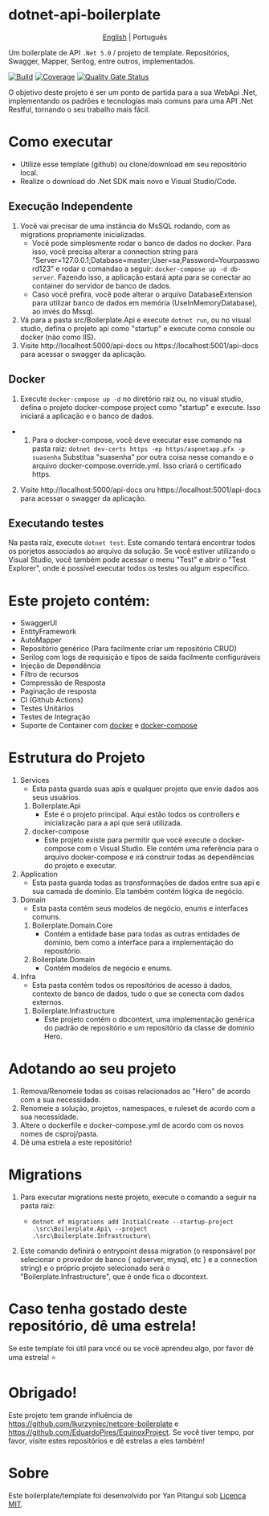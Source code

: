 # dotnet-api-boilerplate
<p align="center">
  <a href="https://github.com/yanpitangui/dotnet-api-boilerplate/tree/main/README.md">English</a> |
  <span>Português</span>
</p>

Um boilerplate de API ``.Net 5.0`` / projeto de template. Repositórios, Swagger, Mapper, Serilog, entre outros, implementados.

[![Build](https://github.com/yanpitangui/dotnet-api-boilerplate/actions/workflows/build.yml/badge.svg)](https://github.com/yanpitangui/dotnet-api-boilerplate/actions/workflows/build.yml)
[![Coverage](https://sonarcloud.io/api/project_badges/measure?project=yanpitangui_dotnet-api-boilerplate&metric=coverage)](https://sonarcloud.io/dashboard?id=yanpitangui_dotnet-api-boilerplate)
[![Quality Gate Status](https://sonarcloud.io/api/project_badges/measure?project=yanpitangui_dotnet-api-boilerplate&metric=alert_status)](https://sonarcloud.io/dashboard?id=yanpitangui_dotnet-api-boilerplate)

O objetivo deste projeto é ser um ponto de partida para a sua WebApi .Net, implementando os padrões e tecnologias mais comuns para uma API .Net Restful, tornando o seu trabalho mais fácil.

# Como executar
- Utilize esse template (github) ou clone/download em seu repositório local.
- Realize o download do .Net SDK mais novo e Visual Studio/Code.

## Execução Independente
1. Você vai precisar de uma instância do MsSQL rodando, com as migrations propriamente inicializadas.
	- Você pode simplesmente rodar o banco de dados no docker. Para isso, você precisa alterar a connection string para "Server=127.0.0.1;Database=master;User=sa;Password=Yourpassword123” e rodar o comandao a seguir: ``docker-compose up -d db-server``. Fazendo isso, a aplicação estará apta para se conectar ao container do servidor de banco de dados.
	- Caso você prefira, você pode alterar o arquivo DatabaseExtension para utilizar banco de dados em memória (UseInMemoryDatabase), ao invés do Mssql.
2. Vá para a pasta src/Boilerplate.Api e execute ``dotnet run``, ou no visual studio, defina o projeto api como "startup" e execute como console ou docker (não como IIS).
3. Visite http://localhost:5000/api-docs ou https://localhost:5001/api-docs para acessar o swagger da aplicação.

## Docker
1. Execute ``docker-compose up -d`` no diretório raiz ou, no visual studio, defina o projeto docker-compose project como "startup" e execute. Isso iniciará a aplicação e o banco de dados.
 - 1. Para o docker-compose, você deve executar esse comando na pasta raiz: ``dotnet dev-certs https -ep https/aspnetapp.pfx -p suasenha``
		Substitua "suasenha" por outra coisa nesse comando e o arquivo docker-compose.override.yml.
Isso criará o certificado https.
2. Visite http://localhost:5000/api-docs oru https://localhost:5001/api-docs para acessar o swagger da aplicação.

## Executando testes
Na pasta raiz, execute ``dotnet test``. Este comando tentará encontrar todos os porjetos associados ao arquivo da solução.
Se você estiver utilizando o Visual Studio, você também pode acessar o menu "Test" e abrir o "Test Explorer", onde é possível executar todos os testes ou algum específico.

# Este projeto contém:
- SwaggerUI
- EntityFramework
- AutoMapper
- Repositório genérico (Para facilmente criar um repositório CRUD)
- Serilog com logs de requisição e tipos de saída facilmente configuráveis
- Injeção de Dependência
- Filtro de recursos
- Compressão de Resposta
- Paginação de resposta
- CI (Github Actions)
- Testes Unitários
- Testes de Integração
- Suporte de Container com [docker](src/Boilerplate.Api/dockerfile) e [docker-compose](docker-compose.yml)


# Estrutura do Projeto
1. Services
	- Esta pasta guarda suas apis e qualquer projeto que envie dados aos seus usuários.
	1. Boilerplate.Api
		- Este é o projeto principal. Aqui estão todos os controllers e inicialização para a api que será utilizada.
	2. docker-compose
		- Este projeto existe para permitir que você execute o docker-compose com o Visual Studio. Ele contém uma referência para o arquivo docker-compose e irá construir todas as dependências do projeto e executar.
2. Application
	- Esta pasta guarda todas as transformações de dados entre sua api e sua camada de domínio. Ela também contém lógica de negócio.
3. Domain
	- Esta pasta contém seus modelos de negócio, enums e interfaces comuns.
	1. Boilerplate.Domain.Core
		- Contém a entidade base para todas as outras entidades de domínio, bem como a interface para a implementação do repositório.
	1. Boilerplate.Domain
		- Contém modelos de negócio e enums.
4. Infra
	- Esta pasta contém todos os repositórios de acesso à dados, contexto de banco de dados, tudo o que se conecta com dados externos.
	1. Boilerplate.Infrastructure
		- Este projeto contém o dbcontext, uma implementação genérica do padrão de repositório e um repositório da classe de domínio Hero.


# Adotando ao seu projeto
1. Remova/Renomeie todas as coisas relacionados ao "Hero" de acordo com a sua necessidade.
2. Renomeie a solução, projetos, namespaces, e ruleset de acordo com a sua necessidade.
3. Altere o dockerfile e docker-compose.yml de acordo com os novos nomes de csproj/pasta.
3. Dê uma estrela a este repositório!

# Migrations
1. Para executar migrations neste projeto, execute o comando a seguir na pasta raiz: 
	- ``dotnet ef migrations add InitialCreate --startup-project .\src\Boilerplate.Api\ --project .\src\Boilerplate.Infrastructure\``

2. Este comando definirá o entrypoint dessa migration (o responsável por selecionar o provedor de banco { sqlserver, mysql, etc } e a connection string) e o próprio projeto selecionado será o "Boilerplate.Infrastructure", que é onde fica o dbcontext.

# Caso tenha gostado deste repositório, dê uma estrela!
Se este template foi útil para você ou se você aprendeu algo, por favor dê uma estrela! :star:

# Obrigado!
Este projeto tem grande influência de https://github.com/lkurzyniec/netcore-boilerplate e https://github.com/EduardoPires/EquinoxProject. Se você tiver tempo, por favor, visite estes repositórios e dê estrelas a eles também!

# Sobre
Este boilerplate/template foi desenvolvido por Yan Pitangui sob [Licença MIT](LICENSE).
